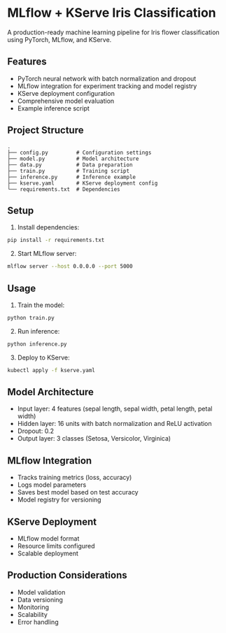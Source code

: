 # MLflow + KServe Iris Classification

A production-ready machine learning pipeline for Iris flower classification using PyTorch, MLflow, and KServe.

## Features

- PyTorch neural network with batch normalization and dropout
- MLflow integration for experiment tracking and model registry
- KServe deployment configuration
- Comprehensive model evaluation
- Example inference script

## Project Structure

```
.
├── config.py         # Configuration settings
├── model.py          # Model architecture
├── data.py           # Data preparation
├── train.py          # Training script
├── inference.py      # Inference example
├── kserve.yaml       # KServe deployment config
└── requirements.txt  # Dependencies
```

## Setup

1. Install dependencies:

```bash
pip install -r requirements.txt
```

2. Start MLflow server:

```bash
mlflow server --host 0.0.0.0 --port 5000
```

## Usage

1. Train the model:

```bash
python train.py
```

2. Run inference:

```bash
python inference.py
```

3. Deploy to KServe:

```bash
kubectl apply -f kserve.yaml
```

## Model Architecture

- Input layer: 4 features (sepal length, sepal width, petal length, petal width)
- Hidden layer: 16 units with batch normalization and ReLU activation
- Dropout: 0.2
- Output layer: 3 classes (Setosa, Versicolor, Virginica)

## MLflow Integration

- Tracks training metrics (loss, accuracy)
- Logs model parameters
- Saves best model based on test accuracy
- Model registry for versioning

## KServe Deployment

- MLflow model format
- Resource limits configured
- Scalable deployment

## Production Considerations

- Model validation
- Data versioning
- Monitoring
- Scalability
- Error handling
